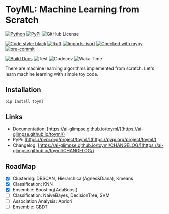 # ToyML: Machine Learning from Scratch


[![Python](https://img.shields.io/badge/Python-3.8,%203.9,%203.10,%203.11,%203.12,%203.13-blue)](https://devguide.python.org/versions/)
[![PyPI](https://badge.fury.io/py/toyml.svg)](https://pypi.org/project/toyml/)
![GitHub License](https://img.shields.io/github/license/ai-glimpse/toyml)

[![Code style: black](https://img.shields.io/badge/code%20style-black-000000.svg)](https://github.com/psf/black)
[![Ruff](https://img.shields.io/endpoint?url=https://raw.githubusercontent.com/astral-sh/ruff/main/assets/badge/v2.json)](https://github.com/astral-sh/ruff)
[![Imports: isort](https://img.shields.io/badge/%20imports-isort-%231674b1?style=flat&labelColor=ef8336)](https://pycqa.github.io/isort/)
[![Checked with mypy](https://www.mypy-lang.org/static/mypy_badge.svg)](https://mypy-lang.org/)
[![pre-commit](https://img.shields.io/badge/pre--commit-enabled-brightgreen?logo=pre-commit)](https://github.com/pre-commit/pre-commit)

[![Build Docs](https://github.com/shenxiangzhuang/mppt/actions/workflows/build_docs.yaml/badge.svg)](https://github.com/shenxiangzhuang/mppt/actions/workflows/build_docs.yaml)
![Test](https://github.com/shenxiangzhuang/mppt/actions/workflows/test.yaml/badge.svg)
![Codecov](https://codecov.io/gh/ai-glimpse/toyml/branch/master/graph/badge.svg)
![Waka Time](https://wakatime.com/badge/user/b1a6ec36-190a-4135-b888-17ab5663e841/project/250b9a9d-dd00-432d-b69f-041d1611b5b6.svg)


There are machine learning algorithms implemented from scratch.
Let's learn machine learning with simple toy code.


## Installation
```bash
pip install toyml
```


## Links
- Documentation: [https://ai-glimpse.github.io/toyml/](https://ai-glimpse.github.io/toyml/)
- PyPi: [https://pypi.org/project/toyml/](https://pypi.org/project/toyml/)
- Changelog: [https://ai-glimpse.github.io/toyml/CHANGELOG/](https://ai-glimpse.github.io/toyml/CHANGELOG/)


## RoadMap

- [x] Clustering: DBSCAN, Hierarchical(Agnes&Diana), Kmeans
- [x] Classification: KNN
- [x] Ensemble: Boosting(AdaBoost)
- [ ] Classification: NaiveBayes, DecisionTree, SVM
- [ ] Association Analysis: Apriori
- [ ] Ensemble: GBDT
